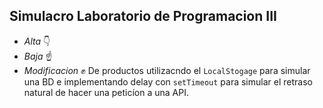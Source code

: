 ## Simulacro Laboratorio de Programacion III

+ *Alta* 👇
+ *Baja* ☝️ 
+ *Modificacion* ✊
De productos utilizacndo el `LocalStogage` para simular una BD e implementando delay con `setTimeout` para simular el retraso natural de hacer una peticíon a una API.
